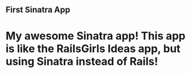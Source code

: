 ## First Sinatra App

# My awesome Sinatra app! This app is like the RailsGirls Ideas app, but using Sinatra instead of Rails!

